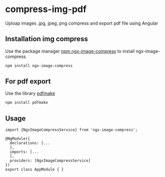 # compress-img-pdf

Uploap images .jpg, jpeg, png compress and export pdf file using Angular

## Installation img compress

Use the package manager [npm ngx-image-compress](https://www.npmjs.com/package/ngx-image-compress) to install ngx-image-compress.

```bash
npm install ngx-image-compress
```
## For pdf export

Use the library [pdfmake](http://pdfmake.org/) 

```bash
npm install pdfmake
```

## Usage

```angular
import {NgxImageCompressService} from 'ngx-image-compress';

@NgModule({
  declarations: [...
  ],
  imports: [...
  ],
  providers: [NgxImageCompressService]
})
export class AppModule { }
```
